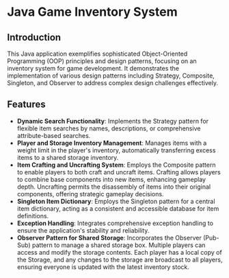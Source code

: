 # Java Game Inventory System

## Introduction

This Java application exemplifies sophisticated Object-Oriented Programming (OOP) principles and design patterns, focusing on an inventory system for game development. It demonstrates the implementation of various design patterns including Strategy, Composite, Singleton, and Observer to address complex design challenges effectively.

## Features

- **Dynamic Search Functionality**: Implements the Strategy pattern for flexible item searches by names, descriptions, or comprehensive attribute-based searches.
- **Player and Storage Inventory Management**: Manages items with a weight limit in the player's inventory, automatically transferring excess items to a shared storage inventory.
- **Item Crafting and Uncrafting System**: Employs the Composite pattern to enable players to both craft and uncraft items. Crafting allows players to combine base components into new items, enhancing gameplay depth. Uncrafting permits the disassembly of items into their original components, offering strategic gameplay decisions.
- **Singleton Item Dictionary**: Employs the Singleton pattern for a central item dictionary, acting as a consistent and accessible database for item definitions.
- **Exception Handling**: Integrates comprehensive exception handling to ensure the application's stability and reliability.
- **Observer Pattern for Shared Storage**: Incorporates the Observer (Pub-Sub) pattern to manage a shared storage box. Multiple players can access and modify the storage contents. Each player has a local copy of the Storage, and any changes to the storage are broadcast to all players, ensuring everyone is updated with the latest inventory stock.

